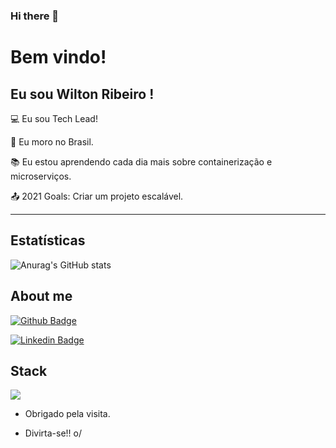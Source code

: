 ### Hi there 👋

<!--
**willtecti/willtecti** is a ✨ _special_ ✨ repository because its `README.md` (this file) appears on your GitHub profile.

Here are some ideas to get you started:

- 🔭 I’m currently working on LW Tecnologia
- 🌱 I’m currently learning ...
- 👯 I’m looking to collaborate on ...
- 🤔 I’m looking for help with ...
- 💬 Ask me about ...
- 📫 How to reach me: ...
- 😄 Pronouns: ...
- ⚡ Fun fact: ...
-->

# Bem vindo!

 

## Eu sou  Wilton Ribeiro !

 

:computer: Eu sou Tech Lead!

:house_with_garden: Eu moro no Brasil.

:books: Eu estou aprendendo cada dia mais sobre containerização e microserviços.

:outbox_tray: 2021 Goals: Criar um projeto escalável.

 ----------------------------------------------------------------------------------
## Estatísticas
![Anurag's GitHub stats](https://github-readme-stats.vercel.app/api?username=willtecti&show_icons=true&theme=dracula)

## About me

[![Github Badge](https://img.shields.io/badge/-Github-000?style=flat-square&logo=Github&logoColor=white&link=https://github.com/willtecti)](https://github.com/willtecti)

[![Linkedin Badge](https://img.shields.io/badge/-LinkedIn-blue?style=flat-square&logo=Linkedin&logoColor=white&link=https://www.linkedin.com/in/wilton-ribeiro-silva-63bab1a3/)]( https://www.linkedin.com/in/wilton-ribeiro-silva-63bab1a3/)

## Stack

<img src="https://img.shields.io/badge/Node.js-339933?style=for-the-badge&logo=nodedotjs&logoColor=white" />


- Obrigado pela visita.

- Divirta-se!! o/




